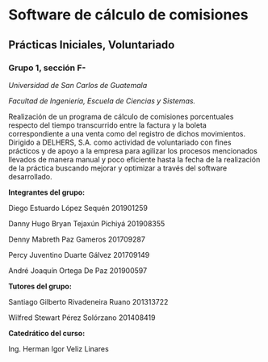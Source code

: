 # Software de cálculo de comisiones
## Prácticas Iniciales, Voluntariado
### Grupo 1, sección F-

*Universidad de San Carlos de Guatemala*

*Facultad de Ingeniería, Escuela de Ciencias y Sistemas.*


Realización de un programa de cálculo de comisiones porcentuales respecto del tiempo transcurrido entre la factura y la boleta correspondiente a una venta como del registro de dichos movimientos. Dirigido a DELHERS, S.A. como actividad de voluntariado con fines prácticos y de apoyo a la empresa para agilizar los procesos mencionados llevados de manera manual y poco eficiente hasta la fecha de la realización de la práctica buscando mejorar y optimizar a través del software desarrollado.


**Integrantes del grupo:**

  Diego Estuardo López Sequén 201901259

  Danny Hugo Bryan Tejaxún Pichiyá 201908355

  Denny Mabreth Paz Gameros 201709287

  Percy Juventino Duarte Gálvez 201709149

  André Joaquín Ortega De Paz 201900597


**Tutores del grupo:**

  Santiago Gilberto Rivadeneira Ruano 201313722

  Wilfred Stewart Pérez Solórzano 201408419


**Catedrático del curso:**

  Ing. Herman Igor Veliz Linares

